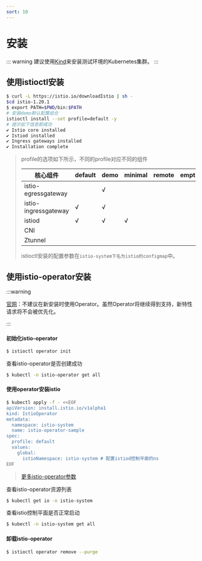 ```yaml
---
sort: 10
---
```

# 安装

::: warning
建议使用[Kind](../Kind.md)来安装测试环境的Kubernetes集群。
:::

## 使用istioctl安装

```bash
$ curl -L https://istio.io/downloadIstio | sh -
$cd istio-1.20.1
$ export PATH=$PWD/bin:$PATH
# 安装demo默认配置组合
istioctl install --set profile=default -y
# 提示如下信息即成功
✔ Istio core installed                                                                                             
✔ Istiod installed                                                                                                 
✔ Ingress gateways installed                                                                                     
✔ Installation complete                                                                                           Made this installation the default for injection and validation.
```
> profile的选项如下所示，不同的profile对应不同的组件
>
> | 核心组件             | default | demo | minimal | remote | empty | preview | ambient |
> | -------------------- | ------- | ---- | ------- | ------ | ----- | ------- | ------- |
> | istio-egressgateway  |         | √    |         |        |       |         |         |
> | istio-ingressgateway | √       | √    |         |        |       | √       |         |
> | istiod               | √       | √    | √       |        |       | √       | √       |
> | CNI                  |         |      |         |        |       |         | √       |
> | Ztunnel              |         |      |         |        |       |         | √       |
> 
>istioctl安装的配置参数在`istio-system下名为istio的configmap`中。

## 使用istio-operator安装

:::warning

[官网](https://istio.io/latest/zh/about/faq/#install-method-selection)：不建议在新安装时使用Operator。虽然Operator将继续得到支持，新特性请求将不会被优先化。

:::

#### 初始化istio-operator

```bash
$ istioctl operator init
```

查看istio-operator是否创建成功

```bash
$ kubectl -n istio-operator get all
```

#### 使用operator安装istio

```bash
$ kubectl apply -f - <<EOF
apiVersion: install.istio.io/v1alpha1
kind: IstioOperator
metadata:
  namespace: istio-system
  name: istio-operator-sample
spec:
  profile: default
  values:
    global:
      istioNamespace: istio-system # 配置istiod控制平面的ns
EOF
```

> [更多istio-operator参数](https://istio.io/latest/zh/docs/reference/config/istio.operator.v1alpha1/)

查看istio-operator资源列表

```bash
$ kubectl get io -n istio-system
```

查看istio控制平面是否正常启动

```bash
$ kubectl -n istio-system get all
```

#### 卸载istio-operator

```bash
$ istioctl operator remove --purge
```

